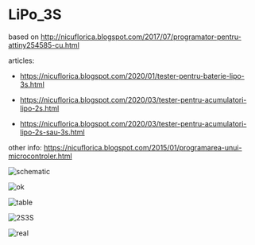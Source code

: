 # LiPo_3S
based on http://nicuflorica.blogspot.com/2017/07/programator-pentru-attiny254585-cu.html

articles:
- https://nicuflorica.blogspot.com/2020/01/tester-pentru-baterie-lipo-3s.html

- https://nicuflorica.blogspot.com/2020/03/tester-pentru-acumulatori-lipo-2s.html

- https://nicuflorica.blogspot.com/2020/03/tester-pentru-acumulatori-lipo-2s-sau-3s.html

other info: https://nicuflorica.blogspot.com/2015/01/programarea-unui-microcontroler.html


![schematic](https://1.bp.blogspot.com/-Je38mytCokU/Xi1Tucjum6I/AAAAAAAAbPw/nI-MfzkcVUQWONh7pCnVWuCtqPfLDH5vACLcBGAsYHQ/s1600/schematic.png)

![ok](https://1.bp.blogspot.com/-jUAa5PNZuTs/XiwRoKpI8TI/AAAAAAAAbO4/Ph38yIJQRTUChfTnsy6mGo9enj_MQqGpACLcBGAsYHQ/s1600/IMG_1912.jpeg)

![table](https://1.bp.blogspot.com/-uzqr8eUyIkU/Xn3k4_3chGI/AAAAAAAAbsU/Y3TBR1LW6u4xxy4n7rSBxRD4tgpWbH6cgCLcBGAsYHQ/s320/2S_3S.png)

![2S3S](https://1.bp.blogspot.com/-dJLoq42qBW8/Xn3jd1a2XsI/AAAAAAAAbr4/voAvCyAbjrw3FnB5jYHbVzRTi37TSyjOwCLcBGAsYHQ/s1600/LiPo_2S_3S_schematic.png)

![real](https://1.bp.blogspot.com/-4kKkpG8RbzM/Xn3nJdLjiPI/AAAAAAAAbss/dlihhZBosk8h_neqnPjTfkNeQ5XJABoDACLcBGAsYHQ/s200/3S.jpg)
